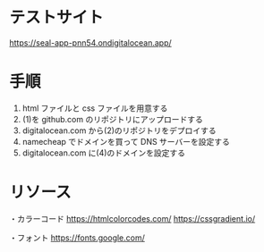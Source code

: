 # テストサイト

https://seal-app-pnn54.ondigitalocean.app/

# 手順

1. html ファイルと css ファイルを用意する
2. (1)を github.com のリポジトリにアップロードする
3. digitalocean.com から(2)のリポジトリをデプロイする
4. namecheap でドメインを買って DNS サーバーを設定する
5. digitalocean.com に(4)のドメインを設定する

# リソース

・カラーコード
https://htmlcolorcodes.com/
https://cssgradient.io/

・フォント
https://fonts.google.com/
